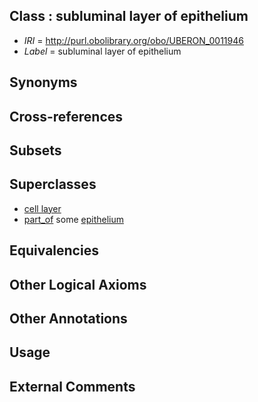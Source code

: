 
## Class : subluminal layer of epithelium

 * *IRI* = http://purl.obolibrary.org/obo/UBERON_0011946
 * *Label* = subluminal layer of epithelium

## Synonyms


## Cross-references


## Subsets


## Superclasses

 * [cell layer](../../UBERON/19/UBERON_0000119.md)
 * [part_of](../../BFO/50/BFO_0000050.md) some [epithelium](../../UBERON/83/UBERON_0000483.md)

## Equivalencies


## Other Logical Axioms


## Other Annotations


## Usage


## External Comments

